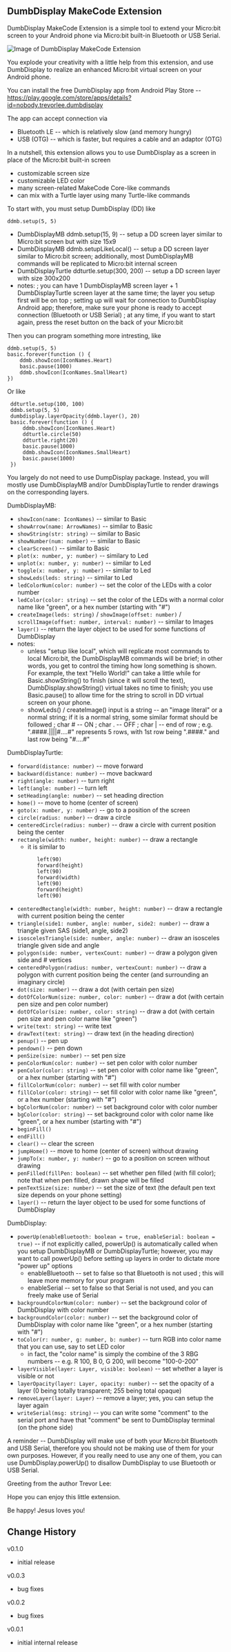 
DumbDisplay MakeCode Extension
------------------------------


DumbDisplay MakeCode Extension is a simple tool to extend your Micro:bit screen to your Android phone via Micro:bit built-in Bluetooth or USB Serial.



![Image of DumbDisplay MakeCode Extension](https://github.com/trevorwslee/MCExtension-DumbDisplay/blob/develop/screenshots/makecode.png)


You explode your creativity with a little help from this extension, and use DumbDisplay to realize an enhanced Micro:bit virtual screen on your Android phone.


You can install the free DumbDisplay app from Android Play Store -- https://play.google.com/store/apps/details?id=nobody.trevorlee.dumbdisplay

The app can accept connection via
* Bluetooth LE -- which is relatively slow (and memory hungry)
* USB (OTG) -- which is faster, but requires a cable and an adaptor (OTG)


In a nutshell, this extension allows you to use DumbDisplay as a screen in place of the Micro:bit built-in screen
* customizable screen size
* customizable LED color
* many screen-related MakeCode Core-like commands
* can mix with a Turtle layer using many Turtle-like commands

To start with, you must setup DumbDisplay (DD) like

    ddmb.setup(5, 5)
        
- DumbDisplayMB ddmb.setup(15, 9) -- setup a DD screen layer similar to Micro:bit screen but with size 15x9
- DumbDisplayMB ddmb.setupLikeLocal() -- setup a DD screen layer similar to Micro:bit screen; additionally, most DumbDisplayMB commands will be replicated to Micro:bit internal screen
- DumbDisplayTurtle ddturtle.setup(300, 200) -- setup a DD screen layer with size 300x200
- notes:
  ; you can have 1 DumbDisplayMB screen layer + 1 DumbDisplayTurtle screen layer at the same time; the layer you setup first will be on top
  ; setting up will wait for connection to DumbDisplay Android app; therefore, make sure your phone is ready to accept connection (Bluetooth or USB Serial)
  ; at any time, if you want to start again, press the reset button on the back of your Micro:bit



Then you can program something more intresting, like

    ddmb.setup(5, 5)
    basic.forever(function () {
        ddmb.showIcon(IconNames.Heart)
        basic.pause(1000)
        ddmb.showIcon(IconNames.SmallHeart)
    })

Or like

     ddturtle.setup(100, 100)
     ddmb.setup(5, 5)
     dumbdisplay.layerOpacity(ddmb.layer(), 20)
     basic.forever(function () {
         ddmb.showIcon(IconNames.Heart)
         ddturtle.circle(50)
         ddturtle.right(20)
         basic.pause(1000)
         ddmb.showIcon(IconNames.SmallHeart)
         basic.pause(1000)
     })


You largely do not need to use DumpDisplay package. Instead, you will mostly use DumbDisplayMB and/or DumbDisplayTurtle to render drawings on the corresponding layers.

DumbDisplayMB:
- `showIcon(name: IconNames)` -- similar to Basic
- `showArrow(name: ArrowNames)` -- similar to Basic
- `showString(str: string)` -- similar to Basic
- `showNumber(num: number)` -- similar to Basic 
- `clearScreen()` -- similar to Basic
- `plot(x: number, y: number)` -- similary to Led
- `unplot(x: number, y: number)` -- similar to Led
- `toggle(x: number, y: number)` -- similar to Led
- `showLeds(leds: string)` -- similar to Led
- `ledColorNum(color: number)` -- set the color of the LEDs with a color number
- `ledColor(color: string)` -- set the color of the LEDs with a normal color name like "green", or a hex number (starting with "#")
- `createImage(leds: string)` / `showImage(offset: number)` / `scrollImage(offset: number, interval: number)` -- similar to Images
- `layer()` -- return the layer object to be used for some functions of DumbDisplay
- notes:
  * unless "setup like local", which will replicate most commands to local Micro:bit, the DumbDisplayMB commands will be brief; in other words, you get to control the timing how long something is shown. For example, the text "Hello World!" can take a little while for Basic.showString() to finish (since it will scroll the text), DumbDisplay.showString() virtual takes no time to finish; you use Basic.pause() to allow time for the string to scroll in DD virtual screen on your phone.
  * showLeds() / createImage() input is a string -- an "image literal" or a normal string; if it is a normal string, some similar format should be followed
    ; char # -- ON 
    ; char . -- OFF
    ; char | -- end of row
    ; e.g. ".####.||||#....#" represents 5 rows, with 1st row being ".####." and last row being "#....#" 

DumbDisplayTurtle:
- `forward(distance: number)` -- move forward
- `backward(distance: number)` -- move backward
- `right(angle: number)` -- turn right
- `left(angle: number)` -- turn left
- `setHeading(angle: number)` -- set heading direction
- `home()` -- move to home (center of screen)    
- `goto(x: number, y: number)` -- go to a position of the screen
- `circle(radius: number)` -- draw a circle
- `centeredCircle(radius: number)` -- draw a circle with current position being the center
- `rectangle(width: number, height: number)` -- draw a rectangle
  * it is similar to
     ```forward(width)
        left(90)
        forward(height)
        left(90)
        forward(width)
        left(90)
        forward(height)
        left(90)
- `centeredRectangle(width: number, height: number)` -- draw a rectangle with current position being the center
- `triangle(side1: number, angle: number, side2: number)` -- draw a triangle given SAS (side1, angle, side2)    
- `isoscelesTriangle(side: number, angle: number)` -- draw an isosceles triangle given side and angle
- `polygon(side: number, vertexCount: number)` -- draw a polygon given side and # vertices
- `centeredPolygon(radius: number, vertexCount: number)` -- draw a polygon with current position being the center (and surrounding an imaginary circle)
- `dot(size: number)` -- draw a dot (with certain pen size)
- `dotOfColorNum(size: number, color: number)` -- draw a dot (with certain pen size and pen color number)
- `dotOfColor(size: number, color: string)` -- draw a dot (with certain pen size and pen color name like "green")
- `write(text: string)` -- write text
- `drawText(text: string)` -- draw text (in the heading direction)
- `penup()` -- pen up
- `pendown()` -- pen down
- `penSize(size: number)` -- set pen size
- `penColorNum(color: number)` -- set pen color with color number
- `penColor(color: string)` -- set pen color with color name like "green", or a hex number (starting with "#")
- `fillColorNum(color: number)` -- set fill with color number 
- `fillColor(color: string)` -- set fill color with color name like "green", or a hex number (starting with "#")
- `bgColorNum(color: number)` -- set background color with color number 
- `bgColor(color: string)` -- set background color with color name like "green", or a hex number (starting with "#")
- `beginFill()`
- `endFill()`
- `clear()` -- clear the screen
- `jumpHome()` -- move to home (center of screen) without drawing 
- `jumpTo(x: number, y: number)` -- go to a position on screen without drawing 
- `penFilled(fillPen: boolean)` -- set whether pen filled (with fill color); note that when pen filled,  drawn shape will be filled
- `penTextSize(size: number)` -- set the size of text (the default pen text size depends on your phone setting)
- `layer()` -- return the layer object to be used for some functions of DumbDisplay

DumbDisplay:
- `powerUp(enableBluetooth: boolean = true, enableSerial: boolean = true)` -- if not explicitly called, powerUp() is automatically called when you setup DumbDisplayMB or DumbDisplayTurtle; however, you may want to call powerUp() before setting up layers in order to dictate more "power up" options
  * enableBluetooth -- set to false so that Bluetooth is not used
    ; this will leave more memory for your program
  * enableSerial -- set to false so that Serial is not used, and you can freely make use of Serial
- `backgroundColorNum(color: number)` -- set the background color of DumbDisplay with color number 
- `backgroundColor(color: number)` -- set the background color of DumbDisplay with color name like "green", or a hex number (starting with "#")
- `toColor(r: number, g: number, b: number)` -- turn RGB into color name that you can use, say to set LED color
  * in fact, the "color name" is simply the combine of the 3 RBG numbers -- e.g. R 100, B 0, G 200, will become "100-0-200"  
- `layerVisible(layer: Layer, visible: boolean)` -- set whether a layer is visible or not
- `layerOpacity(layer: Layer, opacity: number)` -- set the opacity of a layer (0 being totally transparent; 255 being total opaque)
- `removeLayer(layer: Layer)` -- remove a layer; yes, you can setup the layer again 
- `writeSerial(msg: string)` -- you can write some "comment" to the serial port and have that "comment" be sent to DumbDisplay terminal (on the phone side)

A reminder -- DumbDisplay will make use of both your Micro:bit Bluetooth and USB Serial, therefore you should not be making use of them for your own purposes. However, if you really need to use any one of them, you can use DumbDisplay.powerUp() to disallow DumbDisplay to use Bluetooth or USB Serial.




Greeting from the author Trevor Lee:

  Hope you can enjoy this little extension.

  Be happy! Jesus loves you!







Change History
--------------

v0.1.0 
- initial release

v0.0.3 
- bug fixes

v0.0.2
- bug fixes

v0.0.1
- initial internal release



